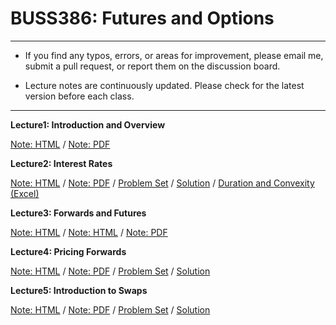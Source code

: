 # BUSS386: Futures and Options

---

- If you find any typos, errors, or areas for improvement, please email me, submit a pull request, or report them on the discussion board.

- Lecture notes are continuously updated. Please check for the latest version before each class.

---


**Lecture1: Introduction and Overview**

[Note: HTML](https://raw.githack.com/chung-jiwoong/BUSS386-Slides/refs/heads/main/chapter_intro/chapter_intro.html) / 
[Note: PDF](https://github.com/chung-jiwoong/BUSS386-Slides/blob/main/chapter_intro/chapter_intro.pdf)
    
    
**Lecture2: Interest Rates**

[Note: HTML](https://raw.githack.com/chung-jiwoong/BUSS386-Slides/refs/heads/main/chapter_interest/chapter_interest.html) / 
[Note: PDF](https://github.com/chung-jiwoong/BUSS386-Slides/blob/main/chapter_interest/chapter_interest.pdf) / 
[Problem Set](https://raw.githack.com/chung-jiwoong/BUSS386-Slides/refs/heads/main/chapter_interest/problem_interest.html) / 
[Solution](https://raw.githack.com/chung-jiwoong/BUSS386-Slides/refs/heads/main/chapter_interest/solution_interest.html) / 
[Duration and Convexity (Excel)](https://github.com/chung-jiwoong/BUSS386-Slides/blob/main/chapter_intro/data/Duration_Convexity2.xlsx)


**Lecture3: Forwards and Futures**

[Note: HTML](https://raw.githack.com/chung-jiwoong/BUSS386-Slides/refs/heads/main/chapter_forwards/chapter_forwards.html) / 
[Note: HTML](https://cdn.statically.io/gh/chung-jiwoong/BUSS386-Slides/refs/heads/main/chapter_forwards/chapter_forwards.html) / 
[Note: PDF](https://github.com/chung-jiwoong/BUSS386-Slides/blob/main/chapter_forwards/chapter_forwards.pdf) 


**Lecture4: Pricing Forwards**

[Note: HTML](https://raw.githack.com/chung-jiwoong/BUSS386-Slides/refs/heads/main/chapter_pricing_forwards/chapter_pricing_forwards.html) / 
[Note: PDF](https://github.com/chung-jiwoong/BUSS386-Slides/blob/main/chapter_pricing_forwards/chapter_pricing_forwards.pdf) / 
[Problem Set](https://raw.githack.com/chung-jiwoong/BUSS386-Slides/refs/heads/main/chapter_pricing_forwards/problem_pricing_forwards.html) / 
[Solution](https://raw.githack.com/chung-jiwoong/BUSS386-Slides/refs/heads/main/chapter_pricing_forwards/solution_pricing_forwards.html)



**Lecture5: Introduction to Swaps**

[Note: HTML](https://raw.githack.com/chung-jiwoong/BUSS386-Slides/refs/heads/main/chapter_swap/chapter_swap.html) / 
[Note: PDF](https://github.com/chung-jiwoong/BUSS386-Slides/blob/main/chapter_swap/chapter_swap.pdf) / 
[Problem Set](https://raw.githack.com/chung-jiwoong/BUSS386-Slides/refs/heads/main/chapter_swap/problem_swap.html) / 
[Solution](https://raw.githack.com/chung-jiwoong/BUSS386-Slides/refs/heads/main/chapter_swap/solution_swap.html)



